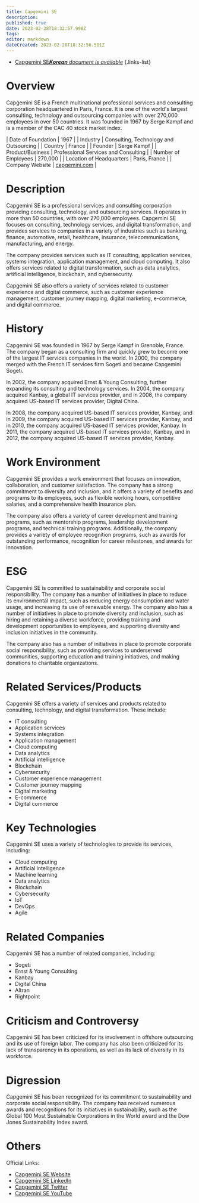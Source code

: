 ```yaml
---
title: Capgemini SE
description: 
published: true
date: 2023-02-28T18:32:57.998Z
tags: 
editor: markdown
dateCreated: 2023-02-28T18:32:56.581Z
---
```


- [Capgemini SE***Korean** document is available*](/ko/Knowledge-base/Dictionary/Company/capgemini-se)
{.links-list}



# Overview

Capgemini SE is a French multinational professional services and consulting corporation headquartered in Paris, France. It is one of the world's largest consulting, technology and outsourcing companies with over 270,000 employees in over 50 countries. It was founded in 1967 by Serge Kampf and is a member of the CAC 40 stock market index.

| Date of Foundation | 1967 |
| Industry | Consulting, Technology and Outsourcing |
| Country | France |
| Founder | Serge Kampf |
| Product/Business | Professional Services and Consulting |
| Number of Employees | 270,000 | 
| Location of Headquarters | Paris, France |
| Company Website | [capgemini.com](https://www.capgemini.com/) |

# Description

Capgemini SE is a professional services and consulting corporation providing consulting, technology, and outsourcing services. It operates in more than 50 countries, with over 270,000 employees. Capgemini SE focuses on consulting, technology services, and digital transformation, and provides services to companies in a variety of industries such as banking, finance, automotive, retail, healthcare, insurance, telecommunications, manufacturing, and energy.

The company provides services such as IT consulting, application services, systems integration, application management, and cloud computing. It also offers services related to digital transformation, such as data analytics, artificial intelligence, blockchain, and cybersecurity.

Capgemini SE also offers a variety of services related to customer experience and digital commerce, such as customer experience management, customer journey mapping, digital marketing, e-commerce, and digital commerce.

# History

Capgemini SE was founded in 1967 by Serge Kampf in Grenoble, France. The company began as a consulting firm and quickly grew to become one of the largest IT services companies in the world. In 2000, the company merged with the French IT services firm Sogeti and became Capgemini Sogeti. 

In 2002, the company acquired Ernst & Young Consulting, further expanding its consulting and technology services. In 2004, the company acquired Kanbay, a global IT services provider, and in 2006, the company acquired US-based IT services provider, Digital China. 

In 2008, the company acquired US-based IT services provider, Kanbay, and in 2009, the company acquired US-based IT services provider, Kanbay, and in 2010, the company acquired US-based IT services provider, Kanbay. In 2011, the company acquired US-based IT services provider, Kanbay, and in 2012, the company acquired US-based IT services provider, Kanbay.

# Work Environment

Capgemini SE provides a work environment that focuses on innovation, collaboration, and customer satisfaction. The company has a strong commitment to diversity and inclusion, and it offers a variety of benefits and programs to its employees, such as flexible working hours, competitive salaries, and a comprehensive health insurance plan.

The company also offers a variety of career development and training programs, such as mentorship programs, leadership development programs, and technical training programs. Additionally, the company provides a variety of employee recognition programs, such as awards for outstanding performance, recognition for career milestones, and awards for innovation.

# ESG

Capgemini SE is committed to sustainability and corporate social responsibility. The company has a number of initiatives in place to reduce its environmental impact, such as reducing energy consumption and water usage, and increasing its use of renewable energy. The company also has a number of initiatives in place to promote diversity and inclusion, such as hiring and retaining a diverse workforce, providing training and development opportunities to employees, and supporting diversity and inclusion initiatives in the community.

The company also has a number of initiatives in place to promote corporate social responsibility, such as providing services to underserved communities, supporting education and training initiatives, and making donations to charitable organizations.

# Related Services/Products

Capgemini SE offers a variety of services and products related to consulting, technology, and digital transformation. These include:

- IT consulting
- Application services
- Systems integration
- Application management
- Cloud computing
- Data analytics
- Artificial intelligence
- Blockchain
- Cybersecurity
- Customer experience management
- Customer journey mapping
- Digital marketing
- E-commerce
- Digital commerce

# Key Technologies

Capgemini SE uses a variety of technologies to provide its services, including:

- Cloud computing
- Artificial intelligence
- Machine learning
- Data analytics
- Blockchain
- Cybersecurity
- IoT
- DevOps
- Agile

# Related Companies

Capgemini SE has a number of related companies, including:

- Sogeti
- Ernst & Young Consulting
- Kanbay
- Digital China
- Altran
- Rightpoint

# Criticism and Controversy

Capgemini SE has been criticized for its involvement in offshore outsourcing and its use of foreign labor. The company has also been criticized for its lack of transparency in its operations, as well as its lack of diversity in its workforce.

# Digression

Capgemini SE has been recognized for its commitment to sustainability and corporate social responsibility. The company has received numerous awards and recognitions for its initiatives in sustainability, such as the Global 100 Most Sustainable Corporations in the World award and the Dow Jones Sustainability Index award.

# Others

Official Links:
- [Capgemini SE Website](https://www.capgemini.com/)
- [Capgemini SE LinkedIn](https://www.linkedin.com/company/capgemini/)
- [Capgemini SE Twitter](https://twitter.com/Capgemini)
- [Capgemini SE YouTube](https://www.youtube.com/user/CapgeminiGroup)